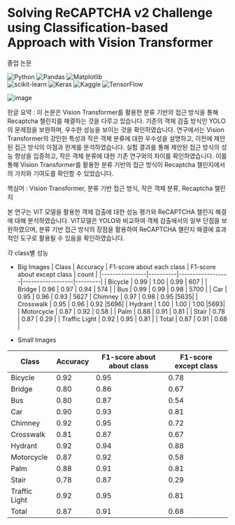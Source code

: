 # Solving ReCAPTCHA v2 Challenge using Classification-based Approach with Vision Transformer

졸업 논문




![Python](https://img.shields.io/badge/python-3670A0?style=for-the-badge&logo=python&logoColor=ffdd54)   ![Pandas](https://img.shields.io/badge/pandas-%23150458.svg?style=for-the-badge&logo=pandas&logoColor=white)   ![Matplotlib](https://img.shields.io/badge/Matplotlib-%23ffffff.svg?style=for-the-badge&logo=Matplotlib&logoColor=black)  
![scikit-learn](https://img.shields.io/badge/scikit--learn-%23F7931E.svg?style=for-the-badge&logo=scikit-learn&logoColor=white)
![Keras](https://img.shields.io/badge/Keras-%23D00000.svg?style=for-the-badge&logo=Keras&logoColor=white)
![Kaggle](https://img.shields.io/badge/Kaggle-035a7d?style=for-the-badge&logo=kaggle&logoColor=white)
![TensorFlow](https://img.shields.io/badge/TensorFlow-%23FF6F00.svg?style=for-the-badge&logo=TensorFlow&logoColor=white)

![image](https://github.com/bomishot/Solving_ReCAPTCHA_v2_Challenge_with_ViT/assets/97582403/ae84d8f1-b0b1-49d8-8238-a68dc74f6b19)



한글 요약 : 이 논문은 Vision Transformer를 활용한 분류 기반의 접근 방식을 통해 Recaptcha 챌린지를 해결하는 것을 다루고 있습니다. 기존의 객체 검출 방식인 YOLO의 문제점을 보완하며, 우수한 성능을 보이는 것을 확인하였습니다. 연구에서는 Vision Transformer의 강인한 특성과 작은 객체 분류에 대한 우수성을 설명하고, 이전에 제안된 접근 방식의 이점과 한계를 분석하였습니다. 실험 결과를 통해 제안된 접근 방식의 성능 향상을 입증하고, 작은 객체 분류에 대한 기존 연구와의 차이를 확인하였습니다. 이를 통해 Vision Transformer를 활용한 분류 기반의 접근 방식이 Recaptcha 챌린지에서의 가치와 기여도를 확인할 수 있었습니다.


핵심어 : Vision Transformer, 분류 기반 접근 방식, 작은 객체 분류, Recaptcha 챌린지




본 연구는 ViT 모델을 활용한 객체 검출에 대한 성능 평가와 ReCAPTCHA 챌린지 해결에 대해 분석하였습니다. ViT모델은 YOLO와 비교하여 객체 검출에서의 일부 단점을 보완하였으며, 분류 기반 접근 방식의 장점을 활용하여 ReCAPTCHA 챌린지 해결에 효과적인 도구로 활용될 수 있음을 확인하였습니다.



각 class별 성능
* Big Images
| Class          | Accuracy | F1-score about each class | F1-score about except class | count |
|----------------|----------|------------------|------------------|---------|
| Bicycle        |   0.99   |      1.00        |      0.99        | 607 |
| Bridge         |   0.96   |      0.97        |      0.94        | 574 |
| Bus            |   0.99   |      0.99        |      0.98        | 5700 |
| Car            |   0.95   |      0.96        |      0.93        | 5627
| Chimney        |   0.97   |      0.98        |      0.95        |5635|
| Crosswalk      |   0.95   |      0.96        |      0.92        |5696|
| Hydrant        |   1.00   |      1.00        |      1.00        |5693|
| Motorcycle     |   0.87   |      0.92        |      0.58        |
| Palm           |   0.88   |      0.91        |      0.81        |
| Stair          |   0.78   |      0.87        |      0.29        |
| Traffic Light  |   0.92   |      0.95        |      0.81        |
| Total          |   0.87   |      0.91        |      0.68        |





* Small Images

| Class          | Accuracy | F1-score about about class | F1-score except class |
|----------------|----------|------------------|------------------|
| Bicycle        |   0.92   |      0.95        |      0.78        |
| Bridge         |   0.80   |      0.86        |      0.67        |
| Bus            |   0.80   |      0.87        |      0.54        |
| Car            |   0.90   |      0.93        |      0.81        |
| Chimney        |   0.92   |      0.95        |      0.72        |
| Crosswalk      |   0.81   |      0.87        |      0.67        |
| Hydrant        |   0.92   |      0.94        |      0.88        |
| Motorcycle     |   0.87   |      0.92        |      0.58        |
| Palm           |   0.88   |      0.91        |      0.81        |
| Stair          |   0.78   |      0.87        |      0.29        |
| Traffic Light  |   0.92   |      0.95        |      0.81        |
| Total          |   0.87   |      0.91        |      0.68        |











